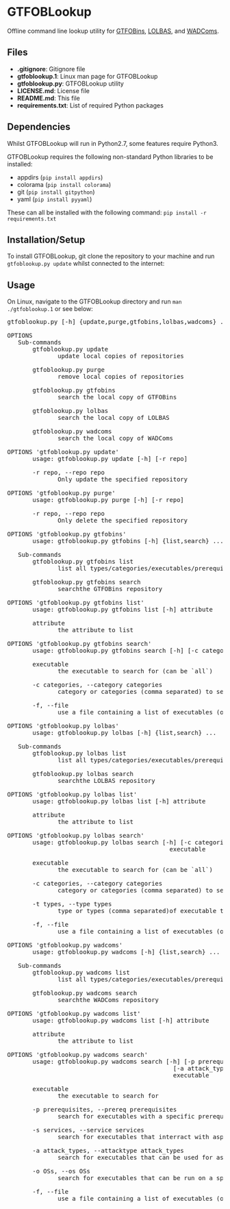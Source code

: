 # GTFOBLookup
Offline command line lookup utility for [GTFOBins](https://gtfobins.github.io/), [LOLBAS](https://lolbas-project.github.io/), and [WADComs](https://wadcoms.github.io).

## Files
- **.gitignore**: Gitignore file
- **gtfoblookup.1**: Linux man page for GTFOBLookup
- **gtfoblookup.py**: GTFOBLookup utility
- **LICENSE.md**: License file
- **README.md**: This file
- **requirements.txt**: List of required Python packages

## Dependencies
Whilst GTFOBLookup will run in Python2.7, some features require Python3.

GTFOBLookup requires the following non-standard Python libraries to be installed:
- appdirs (`pip install appdirs`)
- colorama (`pip install colorama`)
- git (`pip install gitpython`)
- yaml (`pip install pyyaml`)

These can all be installed with the following command: `pip install -r requirements.txt`

## Installation/Setup
To install GTFOBLookup, git clone the repository to your machine and run `gtfoblookup.py update` whilst connected to the internet:

## Usage
On Linux, navigate to the GTFOBLookup directory and run `man ./gtfoblookup.1` or see below:
<pre>
gtfoblookup.py [-h] {update,purge,gtfobins,lolbas,wadcoms} ...

OPTIONS
   Sub-commands
       gtfoblookup.py update
              update local copies of repositories

       gtfoblookup.py purge
              remove local copies of repositories

       gtfoblookup.py gtfobins
              search the local copy of GTFOBins

       gtfoblookup.py lolbas
              search the local copy of LOLBAS

       gtfoblookup.py wadcoms
              search the local copy of WADComs

OPTIONS 'gtfoblookup.py update'
       usage: gtfoblookup.py update [-h] [-r repo]

       -r repo, --repo repo
              Only update the specified repository

OPTIONS 'gtfoblookup.py purge'
       usage: gtfoblookup.py purge [-h] [-r repo]

       -r repo, --repo repo
              Only delete the specified repository

OPTIONS 'gtfoblookup.py gtfobins'
       usage: gtfoblookup.py gtfobins [-h] {list,search} ...

   Sub-commands
       gtfoblookup.py gtfobins list
              list all types/categories/executables/prerequisites/services/attack types/OSs featured in the local copy of GTFOBins

       gtfoblookup.py gtfobins search
              searchthe GTFOBins repository

OPTIONS 'gtfoblookup.py gtfobins list'
       usage: gtfoblookup.py gtfobins list [-h] attribute

       attribute
              the attribute to list

OPTIONS 'gtfoblookup.py gtfobins search'
       usage: gtfoblookup.py gtfobins search [-h] [-c categories] [-f] executable

       executable
              the executable to search for (can be `all`)

       -c categories, --category categories
              category or categories (comma separated) to search in

       -f, --file
              use a file containing a list of executables (one per line) instead of a single executable

OPTIONS 'gtfoblookup.py lolbas'
       usage: gtfoblookup.py lolbas [-h] {list,search} ...

   Sub-commands
       gtfoblookup.py lolbas list
              list all types/categories/executables/prerequisites/services/attack types/OSs featured in the local copy of LOLBAS

       gtfoblookup.py lolbas search
              searchthe LOLBAS repository

OPTIONS 'gtfoblookup.py lolbas list'
       usage: gtfoblookup.py lolbas list [-h] attribute

       attribute
              the attribute to list

OPTIONS 'gtfoblookup.py lolbas search'
       usage: gtfoblookup.py lolbas search [-h] [-c categories] [-t types] [-f]
                                             executable

       executable
              the executable to search for (can be `all`)

       -c categories, --category categories
              category or categories (comma separated) to search in

       -t types, --type types
              type or types (comma separated)of executable to search for

       -f, --file
              use a file containing a list of executables (one per line) instead of a single executable

OPTIONS 'gtfoblookup.py wadcoms'
       usage: gtfoblookup.py wadcoms [-h] {list,search} ...

   Sub-commands
       gtfoblookup.py wadcoms list
              list all types/categories/executables/prerequisites/services/attack types/OSs featured in the local copy of WADComs

       gtfoblookup.py wadcoms search
              searchthe WADComs repository

OPTIONS 'gtfoblookup.py wadcoms list'
       usage: gtfoblookup.py wadcoms list [-h] attribute

       attribute
              the attribute to list

OPTIONS 'gtfoblookup.py wadcoms search'
       usage: gtfoblookup.py wadcoms search [-h] [-p prerequisites] [-s services]
                                              [-a attack_types] [-o OSs] [-f]
                                              executable

       executable
              the executable to search for

       -p prerequisites, --prereq prerequisites
              search for executables with a specific prerequisite or prerequisites (comma separated)

       -s services, --service services
              search for executables that interract with aspecific service or services(comma separated)

       -a attack_types, --attacktype attack_types
              search for executables that can be used for aspecific type or types (comma separated) of attacks

       -o OSs, --os OSs
              search for executables that can be run on a specific operating system oroperating systems (comma separated)

       -f, --file
              use a file containing a list of executables (one per line) instead of a single executable
</pre>
